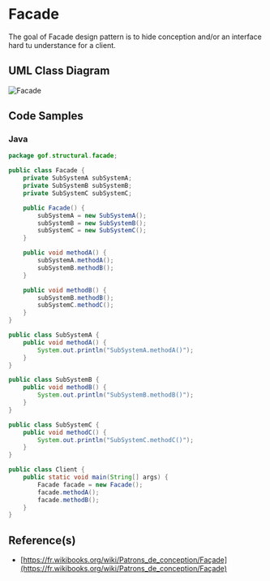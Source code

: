 # Facade

The goal of Facade design pattern is to hide conception and/or an interface hard tu understance for a client.

## UML Class Diagram

![Facade](http://www.plantuml.com/plantuml/proxy?src=https://raw.githubusercontent.com/dig2root/DesignPatternsCheatSheets/main/PlantUML/Facade.puml? "The Facade")

## Code Samples

### Java

```Java
package gof.structural.facade;

public class Facade {
    private SubSystemA subSystemA;
    private SubSystemB subSystemB;
    private SubSystemC subSystemC;

    public Facade() {
        subSystemA = new SubSystemA();
        subSystemB = new SubSystemB();
        subSystemC = new SubSystemC();
    }

    public void methodA() {
        subSystemA.methodA();
        subSystemB.methodB();
    }

    public void methodB() {
        subSystemB.methodB();
        subSystemC.methodC();
    }
}

public class SubSystemA {
    public void methodA() {
        System.out.println("SubSystemA.methodA()");
    }
}

public class SubSystemB {
    public void methodB() {
        System.out.println("SubSystemB.methodB()");
    }
}

public class SubSystemC {
    public void methodC() {
        System.out.println("SubSystemC.methodC()");
    }
}

public class Client {
    public static void main(String[] args) {
        Facade facade = new Facade();
        facade.methodA();
        facade.methodB();
    }
}
```

## Reference(s)

- [https://fr.wikibooks.org/wiki/Patrons_de_conception/Façade](https://fr.wikibooks.org/wiki/Patrons_de_conception/Façade)